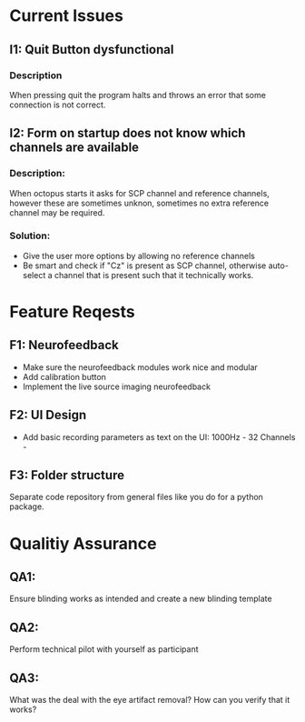 # Current Issues

## I1: Quit Button dysfunctional
### Description 
When pressing quit the program halts and throws an error that some connection is not correct.

## I2: Form on startup does not know which channels are available
### Description:
When octopus starts it asks for SCP channel and reference channels, however these are sometimes unknon, sometimes no extra reference channel may be required. 
### Solution:
* Give the user more options by allowing no reference channels
* Be smart and check if "Cz" is present as SCP channel, otherwise auto-select a channel that is present such that it technically works.

# Feature Reqests

## F1: Neurofeedback
* Make sure the neurofeedback modules work nice and modular
* Add calibration button
* Implement the live source imaging neurofeedback

## F2: UI Design
* Add basic recording parameters as text on the UI:
1000Hz - 32 Channels - 

## F3: Folder structure
Separate code repository from general files like you do for a python package.

# Qualitiy Assurance
## QA1:
Ensure blinding works as intended and create a new blinding template

## QA2:
Perform technical pilot with yourself as participant

## QA3:
What was the deal with the eye artifact removal? How can you verify that it works?

